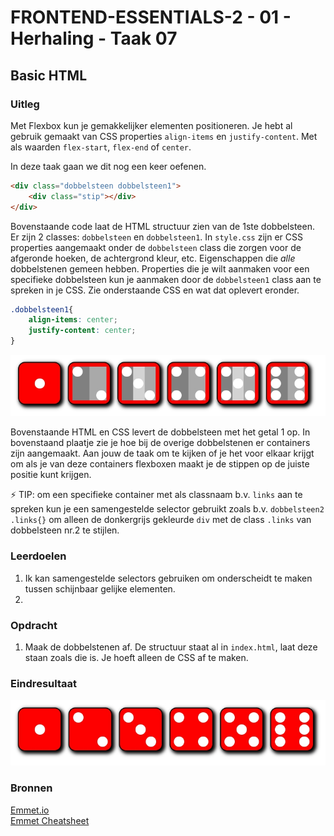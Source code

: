 # FRONTEND-ESSENTIALS-2 - 01 - Herhaling - Taak 07

## Basic HTML 

### Uitleg

Met Flexbox kun je gemakkelijker elementen positioneren. Je hebt al gebruik gemaakt van CSS properties `align-items` en `justify-content`. Met als waarden `flex-start`, `flex-end` of `center`.

In deze taak gaan we dit nog een keer oefenen.

```html
<div class="dobbelsteen dobbelsteen1">
    <div class="stip"></div>
</div>
```
Bovenstaande code laat de HTML structuur zien van de 1ste dobbelsteen. Er zijn 2 classes: `dobbelsteen` en `dobbelsteen1`. In `style.css` zijn er CSS properties aangemaakt onder de `dobbelsteen` class die zorgen voor de afgeronde hoeken, de achtergrond kleur, etc. Eigenschappen die *alle* dobbelstenen gemeen hebben. Properties die je wilt aanmaken voor een specifieke dobbelsteen kun je aanmaken door de `dobbelsteen1` class aan te spreken in je CSS. Zie onderstaande CSS en wat dat oplevert eronder.

```css
.dobbelsteen1{
    align-items: center;
    justify-content: center;
}
```
![Dobbelstenen met container divs zichtbaar](img/dobbelstenen-container-vis.jpg)

Bovenstaande HTML en CSS levert de dobbelsteen met het getal 1 op. In bovenstaand plaatje zie je hoe bij de overige dobbelstenen er containers zijn aangemaakt. Aan jouw de taak om te kijken of je het voor elkaar krijgt om als je van deze containers flexboxen maakt je de stippen op de juiste positie kunt krijgen.

:zap: TIP: om een specifieke container met als classnaam b.v. `links` aan te spreken kun je een samengestelde selector gebruikt zoals b.v. `dobbelsteen2 .links{}` om alleen de donkergrijs gekleurde `div` met de class `.links` van dobbelsteen nr.2 te stijlen.


### Leerdoelen

1. Ik kan samengestelde selectors gebruiken om onderscheidt te maken tussen schijnbaar gelijke elementen.
2. 

### Opdracht

1. Maak de dobbelstenen af. De structuur staat al in `index.html`, laat deze staan zoals die is. Je hoeft alleen de CSS af te maken.

### Eindresultaat

![Eindresultaat](img/eindres-dobbelstenen.jpg)

### Bronnen

[Emmet.io](https://www.emmet.io/)  
[Emmet Cheatsheet](https://docs.emmet.io/cheat-sheet/)
